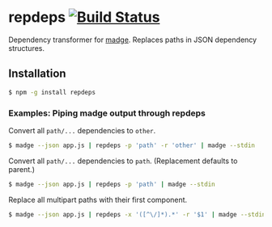# repdeps [![Build Status](https://travis-ci.org/joebowbeer/repdeps.svg?branch=master)](https://travis-ci.org/joebowbeer/repdeps)
Dependency transformer for [madge](https://github.com/pahen/madge). Replaces paths in JSON dependency structures.

## Installation

```sh
$ npm -g install repdeps
```

### Examples: Piping madge output through repdeps

Convert all `path/...` dependencies to `other`.

```sh
$ madge --json app.js | repdeps -p 'path' -r 'other' | madge --stdin
```

Convert all `path/...` dependencies to `path`. (Replacement defaults to parent.)

```sh
$ madge --json app.js | repdeps -p 'path' | madge --stdin
```

Replace all multipart paths with their first component.

```sh
$ madge --json app.js | repdeps -x '([^\/]*).*' -r '$1' | madge --stdin
```
